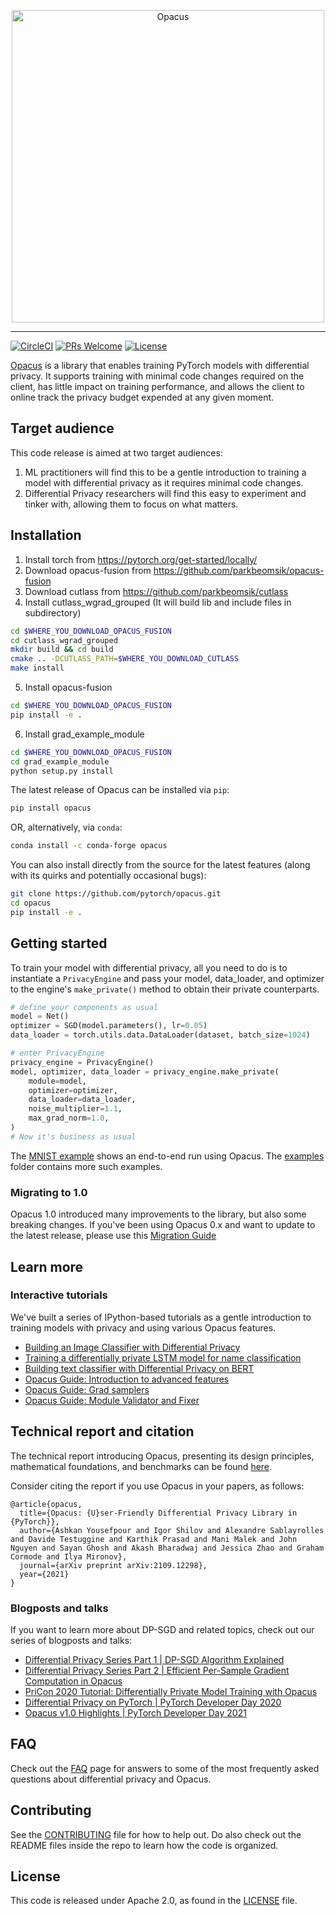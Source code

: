 <p align="center"><img src="https://github.com/pytorch/opacus/blob/main/website/static/img/opacus_logo.svg" alt="Opacus" width="500"/></p>

<hr/>

[![CircleCI](https://circleci.com/gh/pytorch/opacus.svg?style=svg)](https://circleci.com/gh/pytorch/opacus)
[![PRs Welcome](https://img.shields.io/badge/PRs-welcome-brightgreen.svg)](CONTRIBUTING.md)
[![License](https://img.shields.io/badge/license-apache2-green.svg)](LICENSE)

[Opacus](https://opacus.ai) is a library that enables training PyTorch models with differential privacy.
It supports training with minimal code changes required on the client, has little impact on training performance, and allows the client to online track the privacy budget expended at any given moment.

## Target audience
This code release is aimed at two target audiences:
1. ML practitioners will find this to be a gentle introduction to training a model with differential privacy as it requires minimal code changes.
2. Differential Privacy researchers will find this easy to experiment and tinker with, allowing them to focus on what matters.


## Installation
1. Install torch from https://pytorch.org/get-started/locally/
2. Download opacus-fusion from https://github.com/parkbeomsik/opacus-fusion
3. Download cutlass from https://github.com/parkbeomsik/cutlass
4. Install cutlass_wgrad_grouped (It will build lib and include files in subdirectory)
```bash
cd $WHERE_YOU_DOWNLOAD_OPACUS_FUSION
cd cutlass_wgrad_grouped
mkdir build && cd build
cmake .. -DCUTLASS_PATH=$WHERE_YOU_DOWNLOAD_CUTLASS
make install
```
5. Install opacus-fusion
```bash
cd $WHERE_YOU_DOWNLOAD_OPACUS_FUSION
pip install -e .
```
6. Install grad_example_module
```bash
cd $WHERE_YOU_DOWNLOAD_OPACUS_FUSION
cd grad_example_module
python setup.py install
```

The latest release of Opacus can be installed via `pip`:
```bash
pip install opacus
```
OR, alternatively, via `conda`:
```bash
conda install -c conda-forge opacus
```

You can also install directly from the source for the latest features (along with its quirks and potentially occasional bugs):
```bash
git clone https://github.com/pytorch/opacus.git
cd opacus
pip install -e .
```

## Getting started
To train your model with differential privacy, all you need to do is to instantiate a `PrivacyEngine` and pass your model, data_loader, and optimizer to the engine's `make_private()` method to obtain their private counterparts.

```python
# define your components as usual
model = Net()
optimizer = SGD(model.parameters(), lr=0.05)
data_loader = torch.utils.data.DataLoader(dataset, batch_size=1024)

# enter PrivacyEngine
privacy_engine = PrivacyEngine()
model, optimizer, data_loader = privacy_engine.make_private(
    module=model,
    optimizer=optimizer,
    data_loader=data_loader,
    noise_multiplier=1.1,
    max_grad_norm=1.0,
)
# Now it's business as usual
```

The [MNIST example](https://github.com/pytorch/opacus/tree/main/examples/mnist.py) shows an end-to-end run using Opacus. The [examples](https://github.com/pytorch/opacus/tree/main/examples/) folder contains more such examples.

### Migrating to 1.0

Opacus 1.0 introduced many improvements to the library, but also some breaking changes.
If you've been using Opacus 0.x and want to update to the latest release,
please use this [Migration Guide](https://github.com/pytorch/opacus/blob/main/Migration_Guide.md)


## Learn more

### Interactive tutorials

We've built a series of IPython-based tutorials as a gentle introduction to training models
with privacy and using various Opacus features.

- [Building an Image Classifier with Differential Privacy](https://github.com/pytorch/opacus/blob/main/tutorials/building_image_classifier.ipynb)
- [Training a differentially private LSTM model for name classification](https://github.com/pytorch/opacus/blob/main/tutorials/building_lstm_name_classifier.ipynb)
- [Building text classifier with Differential Privacy on BERT](https://github.com/pytorch/opacus/blob/main/tutorials/building_text_classifier.ipynb)
- [Opacus Guide: Introduction to advanced features](https://github.com/pytorch/opacus/blob/main/tutorials/intro_to_advanced_features.ipynb)
- [Opacus Guide: Grad samplers](https://github.com/pytorch/opacus/blob/main/tutorials/guide_to_grad_sampler.ipynb)
- [Opacus Guide: Module Validator and Fixer](https://github.com/pytorch/opacus/blob/main/tutorials/guide_to_module_validator.ipynb)

## Technical report and citation
The technical report introducing Opacus, presenting its design principles, mathematical foundations, and benchmarks can be found [here](https://arxiv.org/abs/2109.12298).

Consider citing the report if you use Opacus in your papers, as follows:
```
@article{opacus,
  title={Opacus: {U}ser-Friendly Differential Privacy Library in {PyTorch}},
  author={Ashkan Yousefpour and Igor Shilov and Alexandre Sablayrolles and Davide Testuggine and Karthik Prasad and Mani Malek and John Nguyen and Sayan Ghosh and Akash Bharadwaj and Jessica Zhao and Graham Cormode and Ilya Mironov},
  journal={arXiv preprint arXiv:2109.12298},
  year={2021}
}
```

### Blogposts and talks

If you want to learn more about DP-SGD and related topics, check out our series of blogposts and talks:

- [Differential Privacy Series Part 1 | DP-SGD Algorithm Explained](https://medium.com/pytorch/differential-privacy-series-part-1-dp-sgd-algorithm-explained-12512c3959a3)
- [Differential Privacy Series Part 2 | Efficient Per-Sample Gradient Computation in Opacus](https://medium.com/pytorch/differential-privacy-series-part-2-efficient-per-sample-gradient-computation-in-opacus-5bf4031d9e22)
- [PriCon 2020 Tutorial: Differentially Private Model Training with Opacus](https://www.youtube.com/watch?v=MWPwofiQMdE&list=PLUNOsx6Az_ZGKQd_p4StdZRFQkCBwnaY6&index=52)
- [Differential Privacy on PyTorch | PyTorch Developer Day 2020](https://www.youtube.com/watch?v=l6fbl2CBnq0)
- [Opacus v1.0 Highlights | PyTorch Developer Day 2021](https://www.youtube.com/watch?v=U1mszp8lzUI)


## FAQ
Check out the [FAQ](https://opacus.ai/docs/faq) page for answers to some of the most frequently asked questions about differential privacy and Opacus.

## Contributing
See the [CONTRIBUTING](https://github.com/pytorch/opacus/tree/main/CONTRIBUTING.md) file for how to help out.
Do also check out the README files inside the repo to learn how the code is organized.

## License
This code is released under Apache 2.0, as found in the [LICENSE](https://github.com/pytorch/opacus/tree/main/LICENSE) file.
